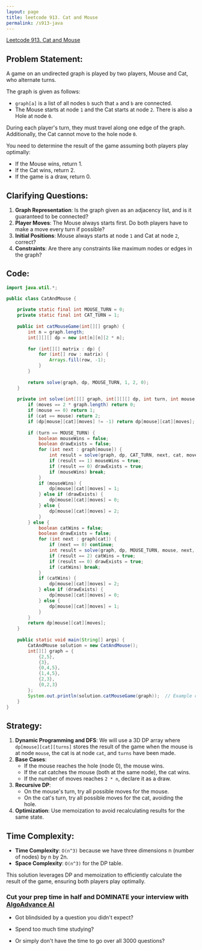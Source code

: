 ```yaml
---
layout: page
title: leetcode 913. Cat and Mouse
permalink: /s913-java
---
```

[Leetcode 913. Cat and Mouse](https://algoadvance.github.io/algoadvance/l913)
## Problem Statement:
A game on an undirected graph is played by two players, Mouse and Cat, who alternate turns.

The graph is given as follows:
- `graph[a]` is a list of all nodes `b` such that `a` and `b` are connected.
- The Mouse starts at node `1` and the Cat starts at node `2`. There is also a Hole at node `0`.

During each player's turn, they must travel along one edge of the graph. Additionally, the Cat cannot move to the hole node `0`.

You need to determine the result of the game assuming both players play optimally:
- If the Mouse wins, return 1.
- If the Cat wins, return 2.
- If the game is a draw, return 0.

## Clarifying Questions:
1. **Graph Representation**: Is the graph given as an adjacency list, and is it guaranteed to be connected?
2. **Player Moves**: The Mouse always starts first. Do both players have to make a move every turn if possible?
3. **Initial Positions**: Mouse always starts at node `1` and Cat at node `2`, correct?
4. **Constraints**: Are there any constraints like maximum nodes or edges in the graph?

## Code:
```java
import java.util.*;

public class CatAndMouse {
    
    private static final int MOUSE_TURN = 0;
    private static final int CAT_TURN = 1;
    
    public int catMouseGame(int[][] graph) {
        int n = graph.length;
        int[][][] dp = new int[n][n][2 * n];
        
        for (int[][] matrix : dp) {
            for (int[] row : matrix) {
                Arrays.fill(row, -1);
            }
        }
        
        return solve(graph, dp, MOUSE_TURN, 1, 2, 0);
    }
    
    private int solve(int[][] graph, int[][][] dp, int turn, int mouse, int cat, int moves) {
        if (moves == 2 * graph.length) return 0;
        if (mouse == 0) return 1;
        if (cat == mouse) return 2;
        if (dp[mouse][cat][moves] != -1) return dp[mouse][cat][moves];
        
        if (turn == MOUSE_TURN) {
            boolean mouseWins = false;
            boolean drawExists = false;
            for (int next : graph[mouse]) {
                int result = solve(graph, dp, CAT_TURN, next, cat, moves + 1);
                if (result == 1) mouseWins = true;
                if (result == 0) drawExists = true;
                if (mouseWins) break;
            }
            if (mouseWins) {
                dp[mouse][cat][moves] = 1;
            } else if (drawExists) {
                dp[mouse][cat][moves] = 0;
            } else {
                dp[mouse][cat][moves] = 2;
            }
        } else {
            boolean catWins = false;
            boolean drawExists = false;
            for (int next : graph[cat]) {
                if (next == 0) continue;
                int result = solve(graph, dp, MOUSE_TURN, mouse, next, moves + 1);
                if (result == 2) catWins = true;
                if (result == 0) drawExists = true;
                if (catWins) break;
            }
            if (catWins) {
                dp[mouse][cat][moves] = 2;
            } else if (drawExists) {
                dp[mouse][cat][moves] = 0;
            } else {
                dp[mouse][cat][moves] = 1;
            }
        }
        return dp[mouse][cat][moves];
    }
    
    public static void main(String[] args) {
        CatAndMouse solution = new CatAndMouse();
        int[][] graph = {
            {2,5},
            {3},
            {0,4,5},
            {1,4,5},
            {2,3},
            {0,2,3}
        };
        System.out.println(solution.catMouseGame(graph));  // Example case
    }
}
```

## Strategy:
1. **Dynamic Programming and DFS**: We will use a 3D DP array where `dp[mouse][cat][turns]` stores the result of the game when the mouse is at node `mouse`, the cat is at node `cat`, and `turns` have been made.
2. **Base Cases**:
    - If the mouse reaches the hole (node 0), the mouse wins.
    - If the cat catches the mouse (both at the same node), the cat wins.
    - If the number of moves reaches `2 * n`, declare it as a draw.
3. **Recursive DP**:
    - On the mouse's turn, try all possible moves for the mouse.
    - On the cat's turn, try all possible moves for the cat, avoiding the hole.
4. **Optimization**: Use memoization to avoid recalculating results for the same state.

## Time Complexity:
- **Time Complexity**: `O(n^3)` because we have three dimensions n (number of nodes) by n by 2n.
- **Space Complexity**: `O(n^3)` for the DP table.

This solution leverages DP and memoization to efficiently calculate the result of the game, ensuring both players play optimally.


### Cut your prep time in half and DOMINATE your interview with [AlgoAdvance AI](https://algoAdvance.com)

- Got blindsided by a question you didn't expect?

- Spend too much time studying?

- Or simply don't have the time to go over all 3000 questions?

